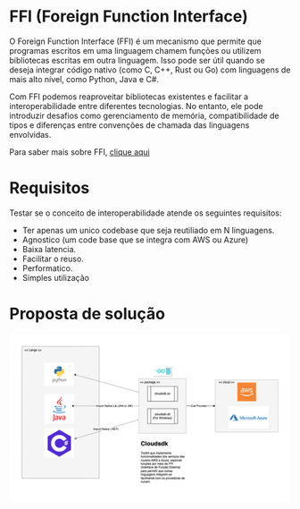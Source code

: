 # FFI (Foreign Function Interface)

O Foreign Function Interface (FFI) é um mecanismo que permite que programas escritos em uma linguagem chamem funções ou utilizem bibliotecas escritas em outra linguagem. Isso pode ser útil quando se deseja integrar código nativo (como C, C++, Rust ou Go) com linguagens de mais alto nível, como Python, Java e C#.

Com FFI podemos reaproveitar bibliotecas existentes e facilitar a interoperabilidade entre diferentes tecnologias. No entanto, ele pode introduzir desafios como gerenciamento de memória, compatibilidade de tipos e diferenças entre convenções de chamada das linguagens envolvidas.

Para saber mais sobre FFI, [clique aqui]()

# Requisitos 

Testar se o conceito de interoperabilidade atende os seguintes requisitos:

- Ter apenas um unico codebase que seja reutiliado em N linguagens.
- Agnostico (um code base que se integra com AWS ou Azure)
- Baixa latencia.
- Facilitar o reuso.
- Performatico.
- Simples utilização

# Proposta de solução

![proposta](./doc/ffi.drawio.png)




  

